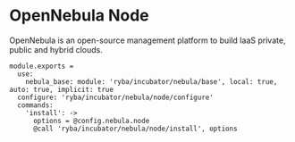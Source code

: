
# OpenNebula Node

OpenNebula is an open-source management platform to build IaaS private, public and hybrid clouds.

    module.exports =
      use:
        nebula_base: module: 'ryba/incubator/nebula/base', local: true, auto: true, implicit: true
      configure: 'ryba/incubator/nebula/node/configure'
      commands:
        'install': ->
          options = @config.nebula.node
          @call 'ryba/incubator/nebula/node/install', options
